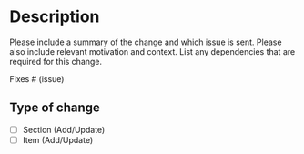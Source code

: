 # Description

Please include a summary of the change and which issue is sent. Please also include relevant motivation and context. List any dependencies that are required for this change.

Fixes # (issue)

## Type of change

- [ ] Section (Add/Update)
- [ ] Item (Add/Update)
